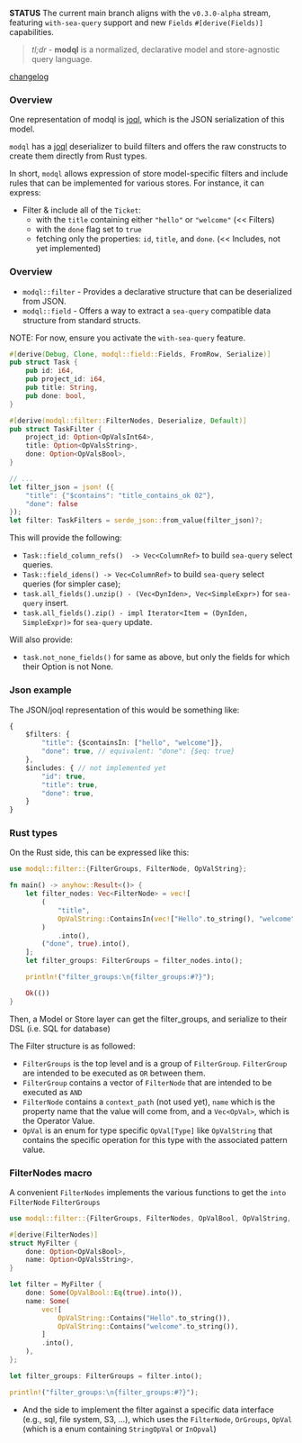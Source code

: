 **STATUS** The current main branch aligns with the `v0.3.0-alpha` stream, featuring `with-sea-query` support and new `Fields` `#[derive(Fields)]` capabilities.

> _tl;dr_ - **modql** is a normalized, declarative model and store-agnostic query language.

[changelog](CHANGELOG.md)

### Overview 

One representation of modql is [joql](http://joql.org), which is the JSON serialization of this model.

`modql` has a [joql](http://joql.org) deserializer to build filters and offers the raw constructs to create them directly from Rust types.

In short, `modql` allows expression of store model-specific filters and include rules that can be implemented for various stores. For instance, it can express:

- Filter & include all of the `Ticket`:
	- with the `title` containing either `"hello"` or `"welcome"` (<< Filters)
	- with the `done` flag set to `true`
	- fetching only the properties: `id`, `title`, and `done`. (<< Includes, not yet implemented)

### Overview

- `modql::filter` - Provides a declarative structure that can be deserialized from JSON.
- `modql::field` - Offers a way to extract a `sea-query` compatible data structure from standard structs.

NOTE: For now, ensure you activate the `with-sea-query` feature.


```rust
#[derive(Debug, Clone, modql::field::Fields, FromRow, Serialize)]
pub struct Task {
	pub id: i64,
	pub project_id: i64,
	pub title: String,
	pub done: bool,
}

#[derive(modql::filter::FilterNodes, Deserialize, Default)]
pub struct TaskFilter {
	project_id: Option<OpValsInt64>,
	title: Option<OpValsString>,
	done: Option<OpValsBool>,
}

// ...
let filter_json = json! ({
	"title": {"$contains": "title_contains_ok 02"},
	"done": false
});
let filter: TaskFilters = serde_json::from_value(filter_json)?;
```

This will provide the following: 

- `Task::field_column_refs()  -> Vec<ColumnRef>` to build `sea-query` select queries. 
- `Task::field_idens() -> Vec<ColumnRef>`  to build `sea-query` select queries (for simpler case);
- `task.all_fields().unzip() - (Vec<DynIden>, Vec<SimpleExpr>)` for `sea-query` insert.
- `task.all_fields().zip() - impl Iterator<Item = (DynIden, SimpleExpr)>` for `sea-query` update.

Will also provide: 

- `task.not_none_fields()` for same as above, but only the fields for which their Option is not None. 

### Json example

The JSON/joql representation of this would be something like: 
```ts
{
	$filters: {
		"title": {$containsIn: ["hello", "welcome"]},
		"done": true, // equivalent: "done": {$eq: true}
	},
	$includes: { // not implemented yet
		"id": true,
		"title": true,
		"done": true,
	}
}
```

### Rust types

On the Rust side, this can be expressed like this:

```rs
use modql::filter::{FilterGroups, FilterNode, OpValString};

fn main() -> anyhow::Result<()> {
	let filter_nodes: Vec<FilterNode> = vec![
		(
			"title",
			OpValString::ContainsIn(vec!["Hello".to_string(), "welcome".to_string()]),
		)
			.into(),
		("done", true).into(),
	];
	let filter_groups: FilterGroups = filter_nodes.into();

	println!("filter_groups:\n{filter_groups:#?}");

	Ok(())
}
```

Then, a Model or Store layer can get the filter_groups, and serialize to their DSL (i.e. SQL for database)

The Filter structure is as followed: 

- `FilterGroups` is the top level and is a group of `FilterGroup`. `FilterGroup` are intended to be executed as `OR` between them. 
- `FilterGroup` contains a vector of `FilterNode` that are intended to be executed as `AND`
- `FilterNode` contains a `context_path` (not used yet), `name` which is the property name that the value will come from, and a `Vec<OpVal>`, which is the Operator Value. 
- `OpVal` is an enum for type specific `OpVal[Type]` like `OpValString` that contains the specific operation for this type with the associated pattern value. 

### FilterNodes macro

A convenient `FilterNodes` implements the various functions to get the `into` `FilterNode` `FilterGroups`

```rs
use modql::filter::{FilterGroups, FilterNodes, OpValBool, OpValString, OpValsBool, OpValsString};

#[derive(FilterNodes)]
struct MyFilter {
	done: Option<OpValsBool>,
	name: Option<OpValsString>,
}

let filter = MyFilter {
	done: Some(OpValBool::Eq(true).into()),
	name: Some(
		vec![
			OpValString::Contains("Hello".to_string()),
			OpValString::Contains("welcome".to_string()),
		]
		.into(),
	),
};

let filter_groups: FilterGroups = filter.into();

println!("filter_groups:\n{filter_groups:#?}");
```

- And the side to implement the filter against a specific data interface (e.g., sql, file system, S3, ...), 
which uses the `FilterNode`, `OrGroups`, `OpVal` (which is a enum containing `StringOpVal` or `InOpval`)